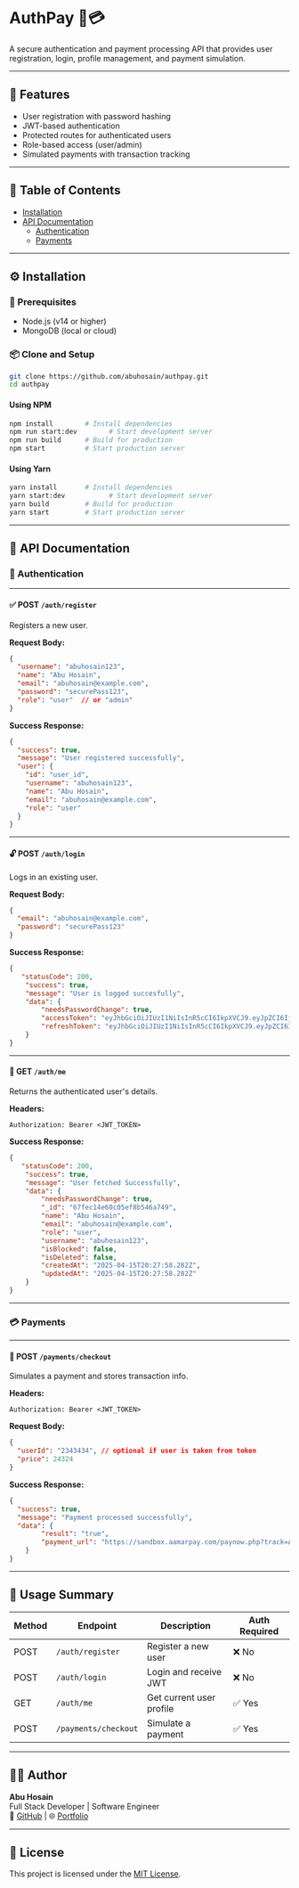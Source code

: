 # AuthPay 🔐💳

A secure authentication and payment processing API that provides user registration, login, profile management, and payment simulation.

---

## 🚀 Features

- User registration with password hashing
- JWT-based authentication
- Protected routes for authenticated users
- Role-based access (user/admin)
- Simulated payments with transaction tracking

---

## 📁 Table of Contents

- [Installation](#installation)
- [API Documentation](#api-documentation)
  - [Authentication](#authentication)
  - [Payments](#payments)

---

## ⚙️ Installation

### 🔑 Prerequisites

- Node.js (v14 or higher)
- MongoDB (local or cloud)

### 📦 Clone and Setup

```bash
git clone https://github.com/abuhosain/authpay.git
cd authpay
```

#### Using NPM

```bash
npm install        # Install dependencies
npm run start:dev        # Start development server
npm run build      # Build for production
npm start          # Start production server
```

#### Using Yarn

```bash
yarn install       # Install dependencies
yarn start:dev           # Start development server
yarn build         # Build for production
yarn start         # Start production server
```

---

## 📄 API Documentation

### 🔐 Authentication

---

#### ✅ POST `/auth/register`

Registers a new user.

**Request Body:**

```json
{
  "username": "abuhosain123",
  "name": "Abu Hosain",
  "email": "abuhosain@example.com",
  "password": "securePass123",
  "role": "user"  // or "admin"
}
```

**Success Response:**

```json
{
  "success": true,
  "message": "User registered successfully",
  "user": {
    "id": "user_id",
    "username": "abuhosain123",
    "name": "Abu Hosain",
    "email": "abuhosain@example.com",
    "role": "user"
  }
}
```

---

#### 🔓 POST `/auth/login`

Logs in an existing user.

**Request Body:**

```json
{
  "email": "abuhosain@example.com",
  "password": "securePass123"
}
```

**Success Response:**

```json
{
   "statusCode": 200,
    "success": true,
    "message": "User is logged succesfully",
    "data": {
        "needsPasswordChange": true,
        "accessToken": "eyJhbGciOiJIUzI1NiIsInR5cCI6IkpXVCJ9.eyJpZCI6IjY3ZmVjMTRlNjBjMDVlZj 2ZJLlU3rGL0pzfMCH9orFA",
        "refreshToken": "eyJhbGciOiJIUzI1NiIsInR5cCI6IkpXVCJ9.eyJpZCI6IjY3ZmVjMTRlNjBjMDVlZjhiNTQ2YTc0O -W_9ZXwuL-l4M"
    }
}
```

---

#### 👤 GET `/auth/me`

Returns the authenticated user's details.

**Headers:**

```
Authorization: Bearer <JWT_TOKEN>
```

**Success Response:**

```json
{
   "statusCode": 200,
    "success": true,
    "message": "User fetched Successfully",
    "data": {
        "needsPasswordChange": true,
        "_id": "67fec14e60c05ef8b546a749",
        "name": "Abu Hosain",
        "email": "abuhosain@example.com",
        "role": "user",
        "username": "abuhosain123",
        "isBlocked": false,
        "isDeleted": false,
        "createdAt": "2025-04-15T20:27:58.282Z",
        "updatedAt": "2025-04-15T20:27:58.282Z"
    }
}
```

---

### 💳 Payments

---

#### 🧾 POST `/payments/checkout`

Simulates a payment and stores transaction info.

**Headers:**

```
Authorization: Bearer <JWT_TOKEN>
```

**Request Body:**

```json
{
  "userId": "2343434", // optional if user is taken from token
  "price": 24324
}
```

**Success Response:**

```json
{
  "success": true,
  "message": "Payment processed successfully",
  "data": {
        "result": "true",
        "payment_url": "https://sandbox.aamarpay.com/paynow.php?track=AAM1744805991271580"
    }
}
```

---

## 🧠 Usage Summary

| Method | Endpoint              | Description                        | Auth Required |
|--------|-----------------------|------------------------------------|---------------|
| POST   | `/auth/register`      | Register a new user                | ❌ No          |
| POST   | `/auth/login`         | Login and receive JWT              | ❌ No          |
| GET    | `/auth/me`            | Get current user profile           | ✅ Yes         |
| POST   | `/payments/checkout`  | Simulate a payment                 | ✅ Yes         |

---

## 🧑‍💻 Author

**Abu Hosain**  
Full Stack Developer | Software Engineer  
🔗 [GitHub](https://github.com/abuhosain) | 🌐 [Portfolio](https://abuhosain.com)

---

## 📜 License

This project is licensed under the [MIT License](LICENSE).
